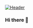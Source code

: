 [![Header](https://raw.githubusercontent.com/amandatilly/<OWNER>/<OWNER>/https://github.com/amandatilly/amandatilly/blob/main/readme_header.png?raw=true "Header")](https://amandatilly.netlify.app/)
### Hi there 👋

<!--
**amandatilly/amandatilly** is a ✨ _special_ ✨ repository because its `README.md` (this file) appears on your GitHub profile.

Here are some ideas to get you started:

- 🔭 I’m currently working on ...
- 🌱 I’m currently learning ...
- 👯 I’m looking to collaborate on ...
- 🤔 I’m looking for help with ...
- 💬 Ask me about ...
- 📫 How to reach me: ...
- 😄 Pronouns: ...
- ⚡ Fun fact: ...
-->

